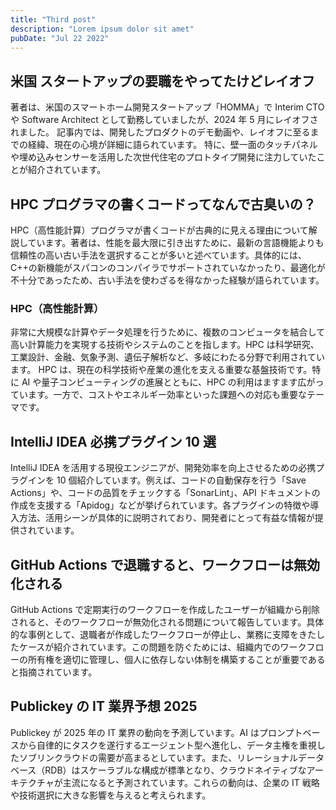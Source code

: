 ```yaml
---
title: "Third post"
description: "Lorem ipsum dolor sit amet"
pubDate: "Jul 22 2022"
---
```


## 米国 スタートアップの要職をやってたけどレイオフ

著者は、米国のスマートホーム開発スタートアップ「HOMMA」で Interim CTO や Software Architect として勤務していましたが、2024 年 5 月にレイオフされました。 記事内では、開発したプロダクトのデモ動画や、レイオフに至るまでの経緯、現在の心境が詳細に語られています。 特に、壁一面のタッチパネルや埋め込みセンサーを活用した次世代住宅のプロトタイプ開発に注力していたことが紹介されています。

## HPC プログラマの書くコードってなんで古臭いの？

HPC（高性能計算）プログラマが書くコードが古典的に見える理由について解説しています。著者は、性能を最大限に引き出すために、最新の言語機能よりも信頼性の高い古い手法を選択することが多いと述べています。具体的には、C++の新機能がスパコンのコンパイラでサポートされていなかったり、最適化が不十分であったため、古い手法を使わざるを得なかった経験が語られています。

### HPC（高性能計算）

非常に大規模な計算やデータ処理を行うために、複数のコンピュータを結合して高い計算能力を実現する技術やシステムのことを指します。HPC は科学研究、工業設計、金融、気象予測、遺伝子解析など、多岐にわたる分野で利用されています。 HPC は、現在の科学技術や産業の進化を支える重要な基盤技術です。特に AI や量子コンピューティングの進展とともに、HPC の利用はますます広がっています。一方で、コストやエネルギー効率といった課題への対応も重要なテーマです。

## IntelliJ IDEA 必携プラグイン 10 選

IntelliJ IDEA を活用する現役エンジニアが、開発効率を向上させるための必携プラグインを 10 個紹介しています。例えば、コードの自動保存を行う「Save Actions」や、コードの品質をチェックする「SonarLint」、API ドキュメントの作成を支援する「Apidog」などが挙げられています。各プラグインの特徴や導入方法、活用シーンが具体的に説明されており、開発者にとって有益な情報が提供されています。

## GitHub Actions で退職すると、ワークフローは無効化される

GitHub Actions で定期実行のワークフローを作成したユーザーが組織から削除されると、そのワークフローが無効化される問題について報告しています。具体的な事例として、退職者が作成したワークフローが停止し、業務に支障をきたしたケースが紹介されています。この問題を防ぐためには、組織内でのワークフローの所有権を適切に管理し、個人に依存しない体制を構築することが重要であると指摘されています。

## Publickey の IT 業界予想 2025

Publickey が 2025 年の IT 業界の動向を予測しています。AI はプロンプトベースから自律的にタスクを遂行するエージェント型へ進化し、データ主権を重視したソブリンクラウドの需要が高まるとしています。また、リレーショナルデータベース（RDB）はスケーラブルな構成が標準となり、クラウドネイティブなアーキテクチャが主流になると予測されています。これらの動向は、企業の IT 戦略や技術選択に大きな影響を与えると考えられます。
